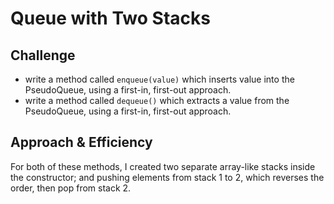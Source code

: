 # Queue with Two Stacks 

## Challenge 
- write a method called `enqueue(value)` which inserts value into the PseudoQueue, using a first-in, first-out approach.
- write a method called `dequeue()` which extracts a value from the PseudoQueue, using a first-in, first-out approach.

## Approach & Efficiency
For both of these methods, I created two separate array-like stacks inside the constructor; and pushing elements from stack 1 to 2, which reverses the order, then pop from stack 2. 